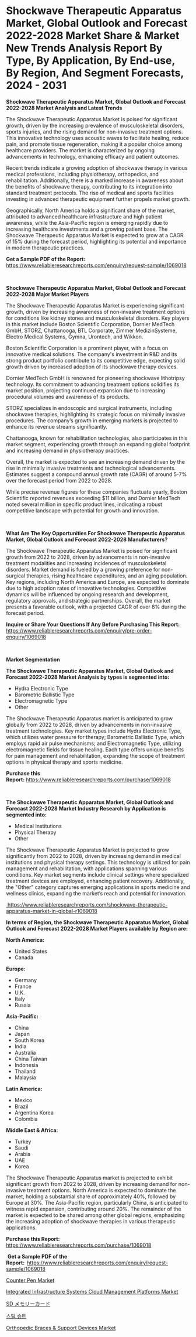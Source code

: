 <p><h1>Shockwave Therapeutic Apparatus Market, Global Outlook and Forecast 2022-2028 Market Share & Market New Trends Analysis Report By Type, By Application, By End-use, By Region, And Segment Forecasts, 2024 - 2031</h1></p><p><strong>Shockwave Therapeutic Apparatus Market, Global Outlook and Forecast 2022-2028 Market Analysis and Latest Trends</strong></p>
<p><p>The Shockwave Therapeutic Apparatus Market is poised for significant growth, driven by the increasing prevalence of musculoskeletal disorders, sports injuries, and the rising demand for non-invasive treatment options. This innovative technology uses acoustic waves to facilitate healing, reduce pain, and promote tissue regeneration, making it a popular choice among healthcare providers. The market is characterized by ongoing advancements in technology, enhancing efficacy and patient outcomes.</p><p>Recent trends indicate a growing adoption of shockwave therapy in various medical professions, including physiotherapy, orthopedics, and rehabilitation. Additionally, there is a marked increase in awareness about the benefits of shockwave therapy, contributing to its integration into standard treatment protocols. The rise of medical and sports facilities investing in advanced therapeutic equipment further propels market growth.</p><p>Geographically, North America holds a significant share of the market, attributed to advanced healthcare infrastructure and high patient awareness, while the Asia-Pacific region is emerging rapidly due to increasing healthcare investments and a growing patient base. The Shockwave Therapeutic Apparatus Market is expected to grow at a CAGR of 15% during the forecast period, highlighting its potential and importance in modern therapeutic practices.</p></p>
<p><strong>Get a Sample PDF of the Report:&nbsp;</strong> <a href="https://www.reliableresearchreports.com/enquiry/request-sample/1069018">https://www.reliableresearchreports.com/enquiry/request-sample/1069018</a></p>
<p>&nbsp;</p>
<p><strong>Shockwave Therapeutic Apparatus Market, Global Outlook and Forecast 2022-2028 Major Market Players</strong></p>
<p><p>The Shockwave Therapeutic Apparatus Market is experiencing significant growth, driven by increasing awareness of non-invasive treatment options for conditions like kidney stones and musculoskeletal disorders. Key players in this market include Boston Scientific Corporation, Dornier MedTech GmbH, STORZ, Chattanooga, BTL Corporate, Zimmer MedizinSysteme, Electro Medical Systems, Gymna, Urontech, and Wikkon.</p><p>Boston Scientific Corporation is a prominent player, with a focus on innovative medical solutions. The company's investment in R&D and its strong product portfolio contribute to its competitive edge, expecting solid growth driven by increased adoption of its shockwave therapy devices.</p><p>Dornier MedTech GmbH is renowned for pioneering shockwave lithotripsy technology. Its commitment to advancing treatment options solidifies its market position, projecting continued expansion due to increasing procedural volumes and awareness of its products.</p><p>STORZ specializes in endoscopic and surgical instruments, including shockwave therapies, highlighting its strategic focus on minimally invasive procedures. The company’s growth in emerging markets is projected to enhance its revenue streams significantly.</p><p>Chattanooga, known for rehabilitation technologies, also participates in this market segment, experiencing growth through an expanding global footprint and increasing demand in physiotherapy practices.</p><p>Overall, the market is expected to see an increasing demand driven by the rise in minimally invasive treatments and technological advancements. Estimates suggest a compound annual growth rate (CAGR) of around 5-7% over the forecast period from 2022 to 2028.</p><p>While precise revenue figures for these companies fluctuate yearly, Boston Scientific reported revenues exceeding $11 billion, and Dornier MedTech noted several million in specific product lines, indicating a robust competitive landscape with potential for growth and innovation.</p></p>
<p>&nbsp;</p>
<p><strong>What Are The Key Opportunities For Shockwave Therapeutic Apparatus Market, Global Outlook and Forecast 2022-2028 Manufacturers?</strong></p>
<p><p>The Shockwave Therapeutic Apparatus Market is poised for significant growth from 2022 to 2028, driven by advancements in non-invasive treatment modalities and increasing incidences of musculoskeletal disorders. Market demand is fueled by a growing preference for non-surgical therapies, rising healthcare expenditures, and an aging population. Key regions, including North America and Europe, are expected to dominate due to high adoption rates of innovative technologies. Competitive dynamics will be influenced by ongoing research and development, regulatory approvals, and strategic partnerships. Overall, the market presents a favorable outlook, with a projected CAGR of over 8% during the forecast period.</p></p>
<p><strong>Inquire or Share Your Questions If Any Before Purchasing This Report:</strong> <a href="https://www.reliableresearchreports.com/enquiry/pre-order-enquiry/1069018">https://www.reliableresearchreports.com/enquiry/pre-order-enquiry/1069018</a></p>
<p>&nbsp;</p>
<p><strong>Market Segmentation</strong></p>
<p><strong>The Shockwave Therapeutic Apparatus Market, Global Outlook and Forecast 2022-2028 Market Analysis by types is segmented into:</strong></p>
<p><ul><li>Hydra Electronic Type</li><li>Barometric Ballistic Type</li><li>Electromagnetic Type</li><li>Other</li></ul></p>
<p><p>The Shockwave Therapeutic Apparatus market is anticipated to grow globally from 2022 to 2028, driven by advancements in non-invasive treatment technologies. Key market types include Hydra Electronic Type, which utilizes water pressure for therapy; Barometric Ballistic Type, which employs rapid air pulse mechanisms; and Electromagnetic Type, utilizing electromagnetic fields for tissue healing. Each type offers unique benefits for pain management and rehabilitation, expanding the scope of treatment options in physical therapy and sports medicine.</p></p>
<p><strong>Purchase this Report:&nbsp;</strong><a href="https://www.reliableresearchreports.com/purchase/1069018">https://www.reliableresearchreports.com/purchase/1069018</a></p>
<p>&nbsp;</p>
<p><strong>The Shockwave Therapeutic Apparatus Market, Global Outlook and Forecast 2022-2028 Market Industry Research by Application is segmented into:</strong></p>
<p><ul><li>Medical Institutions</li><li>Physical Therapy</li><li>Other</li></ul></p>
<p><p>The Shockwave Therapeutic Apparatus Market is projected to grow significantly from 2022 to 2028, driven by increasing demand in medical institutions and physical therapy settings. This technology is utilized for pain management and rehabilitation, with applications spanning various conditions. Key market segments include clinical settings where specialized treatment devices are employed, enhancing patient recovery. Additionally, the "Other" category captures emerging applications in sports medicine and wellness clinics, expanding the market’s reach and potential for innovation.</p></p>
<p><a href="https://www.reliableresearchreports.com/shockwave-therapeutic-apparatus-market-in-global-r1069018">&nbsp;https://www.reliableresearchreports.com/shockwave-therapeutic-apparatus-market-in-global-r1069018</a></p>
<p><strong>In terms of Region, the Shockwave Therapeutic Apparatus Market, Global Outlook and Forecast 2022-2028 Market Players available by Region are:</strong></p>
<p>
    <p> <strong> North America: </strong>
        <ul>
            <li>United States</li>
            <li>Canada</li>
        </ul>
        </p> 
    <p> <strong> Europe: </strong>
        <ul>
            <li>Germany</li>
            <li>France</li>
            <li>U.K.</li>
            <li>Italy</li>
            <li>Russia</li>
        </ul>
        </p> 
    <p> <strong> Asia-Pacific: </strong>
        <ul>
            <li>China</li>
            <li>Japan</li>
            <li>South Korea</li>
            <li>India</li>
            <li>Australia</li>
            <li>China Taiwan</li>
            <li>Indonesia</li>
            <li>Thailand</li>
            <li>Malaysia</li>
        </ul>
        </p> 
    <p> <strong> Latin America: </strong>
        <ul>
            <li>Mexico</li>
            <li>Brazil</li>
            <li>Argentina Korea</li>
            <li>Colombia</li>
        </ul>
        </p> 
    <p> <strong> Middle East & Africa: </strong>
        <ul>
            <li>Turkey</li>
            <li>Saudi</li>
            <li>Arabia</li>
            <li>UAE</li>
            <li>Korea</li>
        </ul>
    </p>
    </p>
<p><p>The Shockwave Therapeutic Apparatus market is projected to exhibit significant growth from 2022 to 2028, driven by increasing demand for non-invasive treatment options. North America is expected to dominate the market, holding a substantial share of approximately 40%, followed by Europe at 30%. The Asia-Pacific region, particularly China, is anticipated to witness rapid expansion, contributing around 20%. The remainder of the market is expected to be shared among other global regions, emphasizing the increasing adoption of shockwave therapies in various therapeutic applications.</p></p>
<p><strong>Purchase this Report: </strong><a href="https://www.reliableresearchreports.com/purchase/1069018">https://www.reliableresearchreports.com/purchase/1069018</a></p>
<p>&nbsp;<strong>Get a Sample PDF of the Report:&nbsp;&nbsp;</strong><a href="https://www.reliableresearchreports.com/enquiry/request-sample/1069018">https://www.reliableresearchreports.com/enquiry/request-sample/1069018</a></p>
<p><strong></strong></p>
<p><p><a href="https://www.linkedin.com/pulse/counter-pen-market-size-share-growth-analysis-type-application-s7fef?trackingId=QE%2FRBL0tTbOKl8idk9TJiQ%3D%3D">Counter Pen Market</a></p><p><a href="https://medium.com/@garthstehriii/global-integrated-infrastructure-systems-cloud-management-platforms-market-size-is-expected-to-90279a3e2209">Integrated Infrastructure Systems Cloud Management Platforms Market</a></p><p><a href="https://medium.com/@felicidadbucar3s/sd%E3%83%A1%E3%83%A2%E3%83%AA%E3%83%BC%E3%82%AB%E3%83%BC%E3%83%89%E5%B8%82%E5%A0%B4%E3%81%AE%E3%82%B5%E3%82%A4%E3%82%BA-%E3%82%B7%E3%82%A7%E3%82%A2-%E3%83%88%E3%83%AC%E3%83%B3%E3%83%89%E5%88%86%E6%9E%90%E3%83%AC%E3%83%9D%E3%83%BC%E3%83%88-%E8%A3%BD%E5%93%81%E5%88%A5-sd-micro-sd-cf-cfast-%E3%81%9D%E3%81%AE%E4%BB%96-%E3%81%8A%E3%82%88%E3%81%B3%E3%82%BB%E3%82%B0%E3%83%A1%E3%83%B3%E3%83%88%E4%BA%88%E6%B8%AC-2024%E5%B9%B4-2031%E5%B9%B4-d2676973d223">SD メモリーカード</a></p><p><a href="https://medium.com/@brendanmata77/%EC%8B%9C%EC%9E%A5-%EC%98%88%EC%B8%A1-%EB%B3%80%ED%99%94-%EA%B8%80%EB%A1%9C%EB%B2%8C-%EA%B0%95%EC%B2%A0-%EC%B3%87-%EC%8B%9C%EC%9E%A5-%EB%8F%99%ED%96%A5-%EB%B0%8F-%EB%AF%B8%EB%9E%98-%ED%8A%B8%EB%A0%8C%EB%93%9C-2024-2031-1058d19d2211">스틸 슈트</a></p><p><a href="https://issuu.com/reportprime-2/docs/orthopedic-braces-support-devices-m_e1f5513b890833">Orthopedic Braces & Support Devices Market</a></p></p>